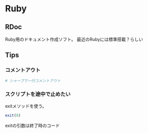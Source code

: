 # Ruby
## RDoc
Ruby用のドキュメント作成ソフト。
最近のRubyには標準搭載？らしい

## Tips
### コメントアウト
```rb
# シャープで一行コメントアウト

```

### スクリプトを途中で止めたい
exitメソッドを使う。
```rb
exit(0)
```
exitの引数は終了時のコード
